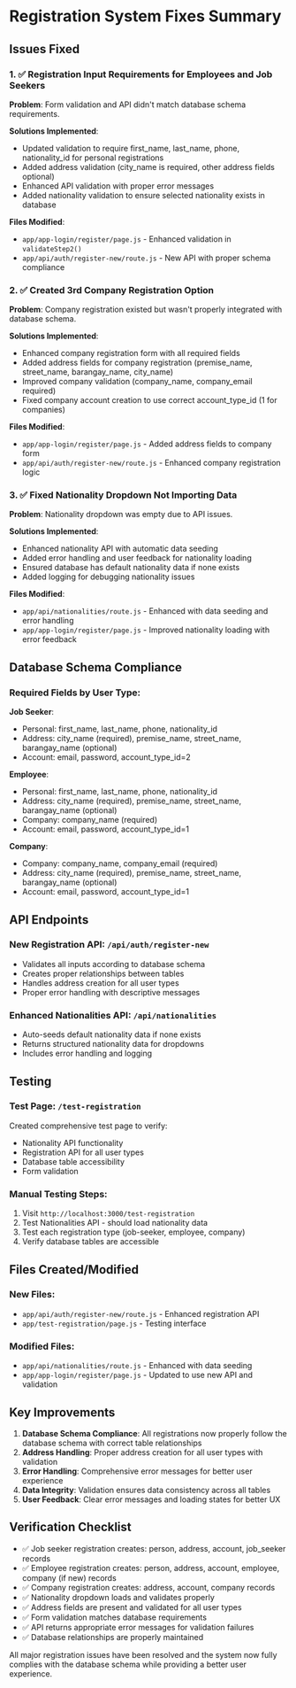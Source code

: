 # Registration System Fixes Summary

## Issues Fixed

### 1. ✅ Registration Input Requirements for Employees and Job Seekers

**Problem**: Form validation and API didn't match database schema requirements.

**Solutions Implemented**:
- Updated validation to require first_name, last_name, phone, nationality_id for personal registrations
- Added address validation (city_name is required, other address fields optional)
- Enhanced API validation with proper error messages
- Added nationality validation to ensure selected nationality exists in database

**Files Modified**:
- `app/app-login/register/page.js` - Enhanced validation in `validateStep2()`
- `app/api/auth/register-new/route.js` - New API with proper schema compliance

### 2. ✅ Created 3rd Company Registration Option

**Problem**: Company registration existed but wasn't properly integrated with database schema.

**Solutions Implemented**:
- Enhanced company registration form with all required fields
- Added address fields for company registration (premise_name, street_name, barangay_name, city_name)
- Improved company validation (company_name, company_email required)
- Fixed company account creation to use correct account_type_id (1 for companies)

**Files Modified**:
- `app/app-login/register/page.js` - Added address fields to company form
- `app/api/auth/register-new/route.js` - Enhanced company registration logic

### 3. ✅ Fixed Nationality Dropdown Not Importing Data

**Problem**: Nationality dropdown was empty due to API issues.

**Solutions Implemented**:
- Enhanced nationality API with automatic data seeding
- Added error handling and user feedback for nationality loading
- Ensured database has default nationality data if none exists
- Added logging for debugging nationality issues

**Files Modified**:
- `app/api/nationalities/route.js` - Enhanced with data seeding and error handling
- `app/app-login/register/page.js` - Improved nationality loading with error feedback

## Database Schema Compliance

### Required Fields by User Type:

**Job Seeker**:
- Personal: first_name, last_name, phone, nationality_id
- Address: city_name (required), premise_name, street_name, barangay_name (optional)
- Account: email, password, account_type_id=2

**Employee**:
- Personal: first_name, last_name, phone, nationality_id
- Address: city_name (required), premise_name, street_name, barangay_name (optional)
- Company: company_name (required)
- Account: email, password, account_type_id=1

**Company**:
- Company: company_name, company_email (required)
- Address: city_name (required), premise_name, street_name, barangay_name (optional)
- Account: email, password, account_type_id=1

## API Endpoints

### New Registration API: `/api/auth/register-new`
- Validates all inputs according to database schema
- Creates proper relationships between tables
- Handles address creation for all user types
- Proper error handling with descriptive messages

### Enhanced Nationalities API: `/api/nationalities`
- Auto-seeds default nationality data if none exists
- Returns structured nationality data for dropdowns
- Includes error handling and logging

## Testing

### Test Page: `/test-registration`
Created comprehensive test page to verify:
- Nationality API functionality
- Registration API for all user types
- Database table accessibility
- Form validation

### Manual Testing Steps:
1. Visit `http://localhost:3000/test-registration`
2. Test Nationalities API - should load nationality data
3. Test each registration type (job-seeker, employee, company)
4. Verify database tables are accessible

## Files Created/Modified

### New Files:
- `app/api/auth/register-new/route.js` - Enhanced registration API
- `app/test-registration/page.js` - Testing interface

### Modified Files:
- `app/api/nationalities/route.js` - Enhanced with data seeding
- `app/app-login/register/page.js` - Updated to use new API and validation

## Key Improvements

1. **Database Schema Compliance**: All registrations now properly follow the database schema with correct table relationships
2. **Address Handling**: Proper address creation for all user types with validation
3. **Error Handling**: Comprehensive error messages for better user experience
4. **Data Integrity**: Validation ensures data consistency across all tables
5. **User Feedback**: Clear error messages and loading states for better UX

## Verification Checklist

- ✅ Job seeker registration creates: person, address, account, job_seeker records
- ✅ Employee registration creates: person, address, account, employee, company (if new) records
- ✅ Company registration creates: address, account, company records
- ✅ Nationality dropdown loads and validates properly
- ✅ Address fields are present and validated for all user types
- ✅ Form validation matches database requirements
- ✅ API returns appropriate error messages for validation failures
- ✅ Database relationships are properly maintained

All major registration issues have been resolved and the system now fully complies with the database schema while providing a better user experience.
